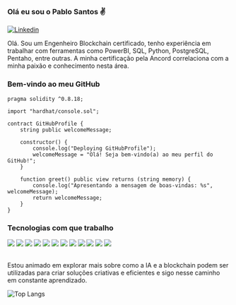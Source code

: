 ### Olá eu sou o Pablo Santos ✌️

[![Linkedin](https://img.shields.io/badge/LinkedIn-0077B5?style=for-the-badge&logo=linkedin&logoColor=white)](https://www.linkedin.com/in/pablo-santos-46794a269/)

Olá. Sou um Engenheiro Blockchain certificado, tenho experiência em trabalhar com ferramentas como PowerBI, SQL, Python, PostgreSQL, Pentaho, entre outras. A minha certificação pela Ancord correlaciona com a minha paixão e conhecimento nesta área. 


### Bem-vindo ao meu GitHub

```solidity
pragma solidity ^0.8.18;

import "hardhat/console.sol";

contract GitHubProfile {
    string public welcomeMessage;

    constructor() {
        console.log("Deploying GitHubProfile");
        welcomeMessage = "Olá! Seja bem-vindo(a) ao meu perfil do GitHub!";
    }

    function greet() public view returns (string memory) {
        console.log("Apresentando a mensagem de boas-vindas: %s", welcomeMessage);
        return welcomeMessage;
    }
}

```


### Tecnologias com que trabalho

<div>
  <span style="display: inline-block">
    <img src="https://img.shields.io/badge/JavaScript-F7DF1E?style=for-the-badge&logo=javascript&logoColor=black" />
  </span>
  <span style="display: inline-block">
    <img src="https://img.shields.io/badge/Python-14354C?style=for-the-badge&logo=python&logoColor=white" />
  </span>
  <span style="display: inline-block">
    <img src="https://img.shields.io/badge/HTML5-E34F26?style=for-the-badge&logo=html5&logoColor=white" />
  </span>
  <span style="display: inline-block">
    <img src="https://img.shields.io/badge/Blockchain.com-121D33?logo=blockchaindotcom&logoColor=fff&style=for-the-badge" />
  </span>
  <span style="display: inline-block">
    <img src="https://img.shields.io/badge/hyperledger-2F3134?style=for-the-badge&logo=hyperledger&logoColor=white" />
  </span>
  <span style="display: inline-block">
    <img src="https://img.shields.io/badge/Solidity-e6e6e6?style=for-the-badge&logo=solidity&logoColor=black" />
  </span>
    <span style="display: inline-block">
    <img src="https://img.shields.io/badge/TensorFlow-FF6F00?style=for-the-badge&logo=tensorflow&logoColor=white" />
  </span>
    <span style="display: inline-block">
    <img src="https://img.shields.io/badge/SQLite-07405E?style=for-the-badge&logo=sqlite&logoColor=white" />
  </span>                                                                                               
    <span style="display: inline-block">
    <img src="https://img.shields.io/badge/PostgreSQL-316192?style=for-the-badge&logo=postgresql&logoColor=white" />
  </span>                                                                                             
      <span style="display: inline-block">
    <img src="https://img.shields.io/badge/Jupyter-F37626.svg?&style=for-the-badge&logo=Jupyter&logoColor=white" /> 
  </span>                                                                                         
  <span style="display: inline-block">
    <img src="https://img.shields.io/badge/PowerBI-F2C811?style=for-the-badge&logo=Power%20BI&logoColor=white" /> 
  </span>
    <span style="display: inline-block">
    <img src="https://img.shields.io/badge/Metabase-509EE3?style=for-the-badge&logo=metabase&logoColor=fff" /> 
  </span>
</div><br/>                                                                                                                

Estou animado em explorar mais sobre como a IA e a blockchain podem ser utilizadas para criar soluções criativas e eficientes e sigo nesse caminho em constante aprendizado.

![Top Langs](https://github-readme-stats.vercel.app/api/top-langs/?username=thepablosantos&layout=compact)
